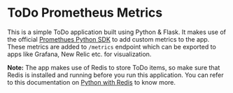 # ToDo Prometheus Metrics

This is a simple ToDo application built using Python & Flask. It makes use of the official [Promethues Python SDK](https://github.com/prometheus/client_python) to add custom metrics to the app.
These metrics are added to `/metrics` endpoint which can be exported to apps like Grafana, New Relic etc. for visualization. 

**Note:**
The app makes use of Redis to store ToDo items, so make sure that Redis is installed and running before you run this application. You can refer to this documentation on [Python with Redis](https://developer.redis.com/develop/python/) to know more.
